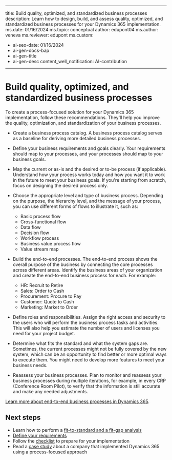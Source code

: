 ﻿---

title: Build quality, optimized, and standardized business processes
description: Learn how to design, build, and assess quality, optimized, and standardized business processes for your Dynamics 365 implementation.
ms.date: 01/16/2024
ms.topic: conceptual
author: edupont04
ms.author: veneva
ms.reviewer: edupont
ms.custom:
- ai-seo-date: 01/16/2024
- ai-gen-docs-bap
- ai-gen-title
- ai-gen-desc
content_well_notification: AI-contribution
---

# Build quality, optimized, and standardized business processes

To create a process-focused solution for your Dynamics 365 implementation, follow these recommendations. They'll help you improve the quality, optimization, and standardization of your business processes.

- Create a business process catalog. A business process catalog serves as a baseline for deriving more detailed business processes.

- Define your business requirements and goals clearly. Your requirements should map to your processes, and your processes should map to your business goals.

- Map the current or as-is and the desired or to-be process (if applicable). Understand how your process works today and how you want it to work in the future to meet your business goals. If you're starting from scratch, focus on designing the desired process only.

- Choose the appropriate level and type of business process. Depending on the purpose, the hierarchy level, and the message of your process, you can use different forms of flows to illustrate it, such as:

  - Basic process flow
  - Cross-functional flow
  - Data flow
  - Decision flow
  - Workflow process
  - Business value process flow
  - Value stream map

- Build the end-to-end processes. The end-to-end process shows the overall purpose of the business by connecting the core processes across different areas. Identify the business areas of your organization and create the end-to-end business process for each. For example:

  - HR: Recruit to Retire
  - Sales: Order to Cash
  - Procurement: Procure to Pay
  - Customer: Quote to Cash
  - Marketing: Market to Order

- Define roles and responsibilities. Assign the right access and security to the users who will perform the business process tasks and activities. This will also help you estimate the number of users and licenses you need for your project budget.

- Determine what fits the standard and what the system gaps are. Sometimes, the current processes might not be fully covered by the new system, which can be an opportunity to find better or more optimal ways to execute them. You might need to develop more features to meet your business needs.

- Reassess your business processes. Plan to monitor and reassess your business processes during multiple iterations, for example, in every CRP (Conference Room Pilot), to verify that the information is still accurate and make any needed adjustments.

[Learn more about end-to-end business processes in Dynamics 365](../business-processes/overview.md).

## Next steps

- Learn how to perform a [fit-to-standard and a fit-gap analysis](process-focused-solution-fit-to-standard-fit-gap-analysis.md)
- [Define your requirements](process-focused-solution-define-requirements.md)
- Follow the [checklist](process-focused-solution-checklist.md) to prepare for your implementation
- Read a [case study](process-focused-solution-case-study-journey.md) about a company that implemented Dynamics 365 using a process-focused approach
